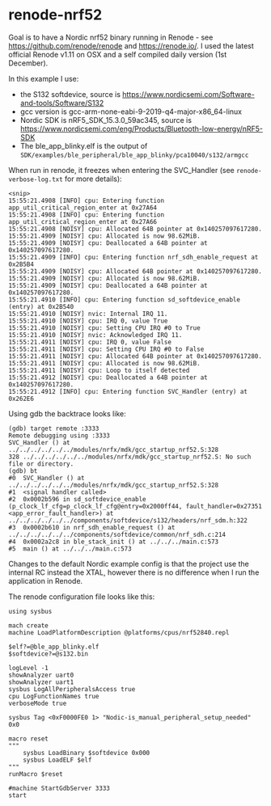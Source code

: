 # renode-nrf52

Goal is to have a Nordic nrf52 binary running in Renode - see https://github.com/renode/renode and https://renode.io/. I used the latest official Renode v1.11 on OSX and a self compiled daily version (1st December).

In this example I use:
- the S132 softdevice, source is https://www.nordicsemi.com/Software-and-tools/Software/S132
- gcc version is gcc-arm-none-eabi-9-2019-q4-major-x86_64-linux
- Nordic SDK is nRF5_SDK_15.3.0_59ac345, source is https://www.nordicsemi.com/eng/Products/Bluetooth-low-energy/nRF5-SDK
- The ble_app_blinky.elf is the output of `SDK/examples/ble_peripheral/ble_app_blinky/pca10040/s132/armgcc`

When run in renode, it freezes when entering the SVC_Handler (see `renode-verbose-log.txt` for more details):

```
<snip>
15:55:21.4908 [INFO] cpu: Entering function app_util_critical_region_enter at 0x27A64
15:55:21.4908 [INFO] cpu: Entering function app_util_critical_region_enter at 0x27A66
15:55:21.4908 [NOISY] cpu: Allocated 64B pointer at 0x140257097617280.
15:55:21.4909 [NOISY] cpu: Allocated is now 98.62MiB.
15:55:21.4909 [NOISY] cpu: Deallocated a 64B pointer at 0x140257097617280.
15:55:21.4909 [INFO] cpu: Entering function nrf_sdh_enable_request at 0x2B5B4
15:55:21.4909 [NOISY] cpu: Allocated 64B pointer at 0x140257097617280.
15:55:21.4909 [NOISY] cpu: Allocated is now 98.62MiB.
15:55:21.4909 [NOISY] cpu: Deallocated a 64B pointer at 0x140257097617280.
15:55:21.4910 [INFO] cpu: Entering function sd_softdevice_enable (entry) at 0x2B540
15:55:21.4910 [NOISY] nvic: Internal IRQ 11.
15:55:21.4910 [NOISY] cpu: IRQ 0, value True
15:55:21.4910 [NOISY] cpu: Setting CPU IRQ #0 to True
15:55:21.4910 [NOISY] nvic: Acknowledged IRQ 11.
15:55:21.4911 [NOISY] cpu: IRQ 0, value False
15:55:21.4911 [NOISY] cpu: Setting CPU IRQ #0 to False
15:55:21.4911 [NOISY] cpu: Allocated 64B pointer at 0x140257097617280.
15:55:21.4911 [NOISY] cpu: Allocated is now 98.62MiB.
15:55:21.4911 [NOISY] cpu: Loop to itself detected
15:55:21.4912 [NOISY] cpu: Deallocated a 64B pointer at 0x140257097617280.
15:55:21.4912 [INFO] cpu: Entering function SVC_Handler (entry) at 0x262E6
```

Using gdb the backtrace looks like:

```
(gdb) target remote :3333
Remote debugging using :3333
SVC_Handler () at ../../../../../../modules/nrfx/mdk/gcc_startup_nrf52.S:328
328	../../../../../../modules/nrfx/mdk/gcc_startup_nrf52.S: No such file or directory.
(gdb) bt
#0  SVC_Handler () at ../../../../../../modules/nrfx/mdk/gcc_startup_nrf52.S:328
#1  <signal handler called>
#2  0x0002b596 in sd_softdevice_enable (p_clock_lf_cfg=p_clock_lf_cfg@entry=0x2000ff44, fault_handler=0x27351 <app_error_fault_handler>) at ../../../../../../components/softdevice/s132/headers/nrf_sdm.h:322
#3  0x0002b610 in nrf_sdh_enable_request () at ../../../../../../components/softdevice/common/nrf_sdh.c:214
#4  0x0002a2c8 in ble_stack_init () at ../../../main.c:573
#5  main () at ../../../main.c:573
```

Changes to the default Nordic example config is that the project use the internal RC instead the XTAL, however there is no difference when I run the application in Renode.

The renode configuration file looks like this:

```
using sysbus

mach create
machine LoadPlatformDescription @platforms/cpus/nrf52840.repl

$elf?=@ble_app_blinky.elf
$softdevice?=@s132.bin

logLevel -1
showAnalyzer uart0
showAnalyzer uart1
sysbus LogAllPeripheralsAccess true
cpu LogFunctionNames true
verboseMode true

sysbus Tag <0xF0000FE0 1> "Nodic-is_manual_peripheral_setup_needed" 0x0

macro reset
"""
    sysbus LoadBinary $softdevice 0x000
    sysbus LoadELF $elf
"""
runMacro $reset

#machine StartGdbServer 3333
start

```

